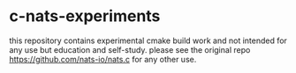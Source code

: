 # c-nats-experiments

this repository contains experimental cmake build work and not intended for any use but education and self-study.
please see the original repo https://github.com/nats-io/nats.c for any other use.
